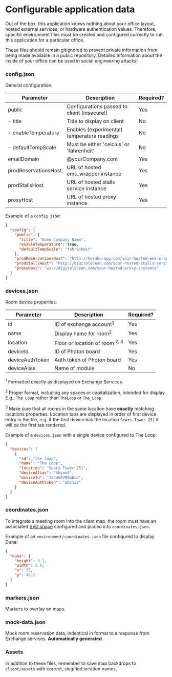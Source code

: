 # Configurable application data

Out of the box, this application knows nothing about your office layout, hosted external services, or hardware authentication values. Therefore, specific environment files must be created and configured correctly to run this application for a particular office.

These files should remain gitignored to prevent private information from being made available in a public repository. Detailed information about the inside of your office can be used in social engineering attacks!

### config.json
General configuration.

| Parameter            | Description                                 | Required? |
|----------------------|---------------------------------------------|-----------|
| public               | Configurations passed to client (insecure!) | Yes       |
| - title              | Title to display on client                  | No        |
| - enableTemperature  | Enables (experimental) temperature readings | No        |
| - defaultTempScale   | Must be either 'celcius' or 'fahrenheit'    | No        |
| emailDomain          | @yourCompany.com                            | Yes       |
| prodReservationsHost | URL of hosted ems_wrapper instance          | Yes       |
| prodStallsHost       | URL of hosted stalls service instance       | Yes       |
| proxyHost          | URL of hosted proxy instance              | Yes       |

Example of a `config.json`:
```json
{
  "config": {
    "public": {
      "title": "Some Company Name",
      "enableTemperature": true,
      "defaultTempScale": "fahrenheit"
    },
    "prodReservationsHost": "http://heroku-app.com/your-hosted-ems-wrapper",
    "prodStallsHost": "http://digitalocean.com/your-hosted-stalls-service",
    "proxyHost": "ws://digitalocean.com/your-hosted-proxy-instance"
  }
}

```

### devices.json
Room device properties.

| Parameter        | Description                           | Required? |
|------------------|---------------------------------------|-----------|
| id               | ID of exchange account<sup>1</sup>    | Yes       |
| name             | Display name for room<sup>2</sup>     | Yes       |
| location         | Floor or location of room <sup>2, 3</sup>| Yes       |
| deviceId         | ID of Photon board                    | Yes       |
| deviceAuthToken  | Auth token of Photon board            | Yes       |
| deviceAlias      | Name of module                        | No        |
<sup>1</sup> Formatted exactly as displayed on Exchange Services.

<sup>2</sup> Proper format, including any spaces or capitalization, intended for display. E.g., `The Loop` rather than `TheLoop` or `The_Loop`.

<sup>3</sup> Make sure that all rooms in the same location have **exactly** matching locations properties. Location tabs are displayed in order of first device entry in the file, e.g. if the first device has the location `Sears Tower 251` it will be the first tab rendered.

Example of a `devices.json` with a single device configured to The Loop:
```json
{
  "devices": [
    {
      "id": "the loop",
      "name": "The Loop",
      "location": "Sears Tower 251",
      "deviceAlias": "Skynet",
      "deviceId": "123456789abcd",
      "deviceAuthToken": "abc123"
    }
  ]
}
```

### coordinates.json
To integrate a meeting room into the client map, the room must have an associated [SVG shape](https://developer.mozilla.org/en-US/docs/Web/SVG/Tutorial/Basic_Shapes) configured and placed into `coordinates.json`.

Example of an `environment/coordinates.json` file configured to display Duna:
```json
{
  "duna": {
    "height": 3.1,
    "width": 5.6,
    "x": 55,
    "y": 40.2
  }
}
```

### markers.json
Markers to overlay on maps.

### mock-data.json
Mock room reservation data, indentical in format to a response from Exchange services. **Automatically generated**.

### Assets
In addition to these files, remember to save map backdrops to `client/assets` with correct, slugified location names.
